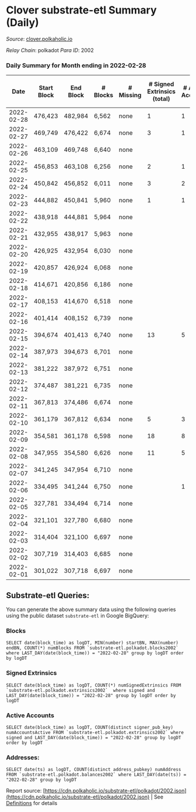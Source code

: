 # Clover substrate-etl Summary (Daily)

_Source_: [clover.polkaholic.io](https://clover.polkaholic.io)

*Relay Chain*: polkadot
*Para ID*: 2002



### Daily Summary for Month ending in 2022-02-28


| Date | Start Block | End Block | # Blocks | # Missing | # Signed Extrinsics (total) | # Active Accounts | # Addresses with Balances | # Events | # Transfers | # XCM Transfers In | # XCM Transfers Out |
| ---- | ----------- | --------- | -------- | --------- | --------------------------- | ----------------- | ------------------------- | -------- | ----------- | ------------------ | ------------------- |
| 2022-02-28 | 476,423 | 482,984 | 6,562 | none  | 1 | 1 | 49 | 13,139 |   |   |   |
| 2022-02-27 | 469,749 | 476,422 | 6,674 | none  | 3 | 1 | 47 | 13,360 |   |   |   |
| 2022-02-26 | 463,109 | 469,748 | 6,640 | none  |  |  | 47 | 13,282 |   |   |   |
| 2022-02-25 | 456,853 | 463,108 | 6,256 | none  | 2 | 1 | 47 | 12,533 | 2 ($52.40) |   |   |
| 2022-02-24 | 450,842 | 456,852 | 6,011 | none  | 3 | 2 | 46 | 12,035 |   |   |   |
| 2022-02-23 | 444,882 | 450,841 | 5,960 | none  | 1 | 1 | 46 | 11,927 |   |   |   |
| 2022-02-22 | 438,918 | 444,881 | 5,964 | none  |  |  | 46 | 11,930 |   |   |   |
| 2022-02-21 | 432,955 | 438,917 | 5,963 | none  |  |  | 46 | 11,927 |   |   |   |
| 2022-02-20 | 426,925 | 432,954 | 6,030 | none  |  |  | 46 | 12,066 |   |   |   |
| 2022-02-19 | 420,857 | 426,924 | 6,068 | none  |  |  | 46 | 12,138 |   |   |   |
| 2022-02-18 | 414,671 | 420,856 | 6,186 | none  |  |  | 46 | 12,376 |   |   |   |
| 2022-02-17 | 408,153 | 414,670 | 6,518 | none  |  |  | 46 | 13,038 |   |   |   |
| 2022-02-16 | 401,414 | 408,152 | 6,739 | none  |  |  | 46 | 13,483 |   |   |   |
| 2022-02-15 | 394,674 | 401,413 | 6,740 | none  | 13 | 5 | 46 | 13,551 | 11 ($5,605.56) |   |   |
| 2022-02-14 | 387,973 | 394,673 | 6,701 | none  |  |  | 36 | 13,408 |   |   |   |
| 2022-02-13 | 381,222 | 387,972 | 6,751 | none  |  |  | 36 | 13,504 |   |   |   |
| 2022-02-12 | 374,487 | 381,221 | 6,735 | none  |  |  | 36 | 13,471 |   |   |   |
| 2022-02-11 | 367,813 | 374,486 | 6,674 | none  |  |  | 36 | 13,353 |   |   |   |
| 2022-02-10 | 361,179 | 367,812 | 6,634 | none  | 5 | 3 | 36 | 13,289 |   |   |   |
| 2022-02-09 | 354,581 | 361,178 | 6,598 | none  | 18 | 8 | 36 | 13,307 | 10 ($112.41) |   |   |
| 2022-02-08 | 347,955 | 354,580 | 6,626 | none  | 11 | 5 | 28 | 13,325 | 8 ($1.39) |   |   |
| 2022-02-07 | 341,245 | 347,954 | 6,710 | none  |  |  | 22 | 13,426 |   |   |   |
| 2022-02-06 | 334,495 | 341,244 | 6,750 | none  |  | 1 | 22 | 13,506 |   |   |   |
| 2022-02-05 | 327,781 | 334,494 | 6,714 | none  |  |  | 21 | 13,432 |   |   |   |
| 2022-02-04 | 321,101 | 327,780 | 6,680 | none  |  |  | 21 | 13,362 |   |   |   |
| 2022-02-03 | 314,404 | 321,100 | 6,697 | none  |  |  | 21 | 13,399 |   |   |   |
| 2022-02-02 | 307,719 | 314,403 | 6,685 | none  |  |  | 21 | 13,372 |   |   |   |
| 2022-02-01 | 301,022 | 307,718 | 6,697 | none  |  |  | 21 | 13,400 |   |   |   |

## Substrate-etl Queries:
You can generate the above summary data using the following queries using the public dataset `substrate-etl` in Google BigQuery:


### Blocks
```
SELECT date(block_time) as logDT, MIN(number) startBN, MAX(number) endBN, COUNT(*) numBlocks FROM `substrate-etl.polkadot.blocks2002`  where LAST_DAY(date(block_time)) = "2022-02-28" group by logDT order by logDT
```


### Signed Extrinsics
```
SELECT date(block_time) as logDT, COUNT(*) numSignedExtrinsics FROM `substrate-etl.polkadot.extrinsics2002`  where signed and LAST_DAY(date(block_time)) = "2022-02-28" group by logDT order by logDT
```


### Active Accounts
```
SELECT date(block_time) as logDT, COUNT(distinct signer_pub_key) numAccountsActive FROM `substrate-etl.polkadot.extrinsics2002` where signed and LAST_DAY(date(block_time)) = "2022-02-28" group by logDT order by logDT
```


### Addresses:
```
SELECT date(ts) as logDT, COUNT(distinct address_pubkey) numAddress FROM `substrate-etl.polkadot.balances2002` where LAST_DAY(date(ts)) = "2022-02-28" group by logDT
```



Report source: [https://cdn.polkaholic.io/substrate-etl/polkadot/2002.json](https://cdn.polkaholic.io/substrate-etl/polkadot/2002.json) | See [Definitions](/DEFINITIONS.md) for details
